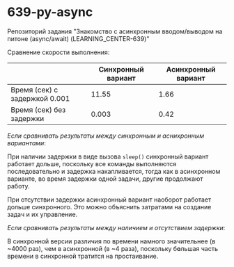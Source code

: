 # 639-py-async

Репозиторий задания "Знакомство с асинхронным вводом/выводом на питоне (async/await) (LEARNING_CENTER-639)"

Сравнение скорости выполнения:

|                               | Синхронный вариант | Асинхронный вариант |
|-------------------------------|--------------------|---------------------|
| Время (сек) с задержкой 0.001 | 11.55              | 1.66                |
| Время (сек) без задержки      | 0.003              | 0.42                |

*Если сравнивать результаты между синхронным и аснихронным вариантами*:

При наличии задержки в виде вызова `sleep()` синхронный вариант работает дольше, 
поскольку все команды выполняются последовательно и задержка накапливается,
тогда как в асинхронном варианте, во время задержки одной задачи, другие продолжают работу.

При отсутствии задержки асинхронный вариант наоборот работает дольше синхронного. 
Это можно объяснить затратами на создание задач и их управление.

*Если сравнивать результаты между наличием и отсутствием задержки*:

В синхронной версии различия по времени намного значительнее (в ~4000 раз), чем в асинхронной (в ~4 раза),
поскольку б**о**льшая часть времени в синхронной тратится на простаивание.